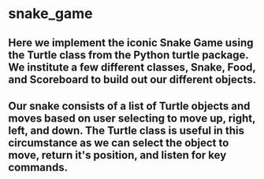 # snake_game

## Here we implement the iconic Snake Game using the Turtle class from the Python turtle package. We institute a few different classes, Snake, Food, and Scoreboard to build out our different objects.

## Our snake consists of a list of Turtle objects and moves based on user selecting to move up, right, left, and down. The Turtle class is useful in this circumstance as we can select the object to move, return it's position, and listen for key commands.
